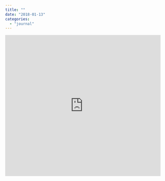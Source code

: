 ```yaml
---
title: ""
date: "2018-01-13"
categories: 
  - "journal"
---
```


<iframe src="https://www.facebook.com/plugins/post.php?href=https%3A%2F%2Fwww.facebook.com%2Fdave.winer.12%2Fposts%2F671364009737674&amp;width=500" width="500" height="454" style="border:none;overflow:hidden" scrolling="no" frameborder="0" allowtransparency="true"></iframe>
